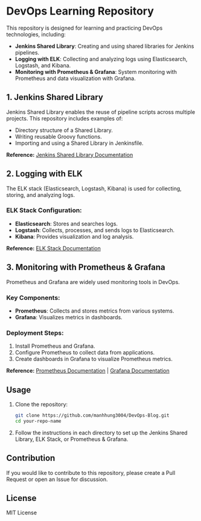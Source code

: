 # DevOps Learning Repository

This repository is designed for learning and practicing DevOps technologies, including:

- **Jenkins Shared Library**: Creating and using shared libraries for Jenkins pipelines.
- **Logging with ELK**: Collecting and analyzing logs using Elasticsearch, Logstash, and Kibana.
- **Monitoring with Prometheus & Grafana**: System monitoring with Prometheus and data visualization with Grafana.

## 1. Jenkins Shared Library
Jenkins Shared Library enables the reuse of pipeline scripts across multiple projects. This repository includes examples of:
- Directory structure of a Shared Library.
- Writing reusable Groovy functions.
- Importing and using a Shared Library in Jenkinsfile.

**Reference:** [Jenkins Shared Library Documentation](https://www.jenkins.io/doc/book/pipeline/shared-libraries/)

## 2. Logging with ELK
The ELK stack (Elasticsearch, Logstash, Kibana) is used for collecting, storing, and analyzing logs.

### ELK Stack Configuration:
- **Elasticsearch**: Stores and searches logs.
- **Logstash**: Collects, processes, and sends logs to Elasticsearch.
- **Kibana**: Provides visualization and log analysis.

**Reference:** [ELK Stack Documentation](https://www.elastic.co/what-is/elk-stack)

## 3. Monitoring with Prometheus & Grafana
Prometheus and Grafana are widely used monitoring tools in DevOps.

### Key Components:
- **Prometheus**: Collects and stores metrics from various systems.
- **Grafana**: Visualizes metrics in dashboards.

### Deployment Steps:
1. Install Prometheus and Grafana.
2. Configure Prometheus to collect data from applications.
3. Create dashboards in Grafana to visualize Prometheus metrics.

**Reference:** [Prometheus Documentation](https://prometheus.io/docs/) | [Grafana Documentation](https://grafana.com/docs/)

## Usage
1. Clone the repository:
   ```sh
   git clone https://github.com/manhhung3004/DevOps-Blog.git
   cd your-repo-name
   ```
2. Follow the instructions in each directory to set up the Jenkins Shared Library, ELK Stack, or Prometheus & Grafana.

## Contribution
If you would like to contribute to this repository, please create a Pull Request or open an Issue for discussion.

## License
MIT License

